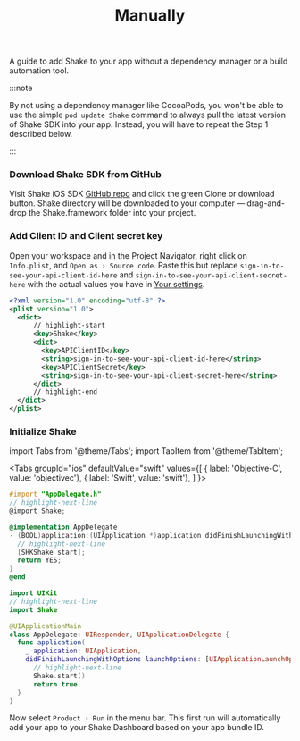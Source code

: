﻿---
id: setup-manually
title: Manually
---
A guide to add Shake to your app without a dependency manager or a build automation tool.

:::note

By not using a dependency manager like CocoaPods, you won't be able to use the simple `pod update Shake` command to 
always pull the latest version of Shake SDK into your app. Instead, you will have to repeat the Step 1 described below.

:::

### Download Shake SDK from GitHub
Visit Shake iOS SDK [GitHub repo](https://github.com/shakebugs/shake-ios) and click the green Clone or download button. 
Shake directory will be downloaded to your computer — drag-and-drop the Shake.framework folder into your project.

### Add Client ID and Client secret key
Open your workspace and in the Project Navigator, right click on `Info.plist`, and `Open as › Source code`.
Paste this but replace `sign-in-to-see-your-api-client-id-here` and `sign-in-to-see-your-api-client-secret-here` 
with the actual values you have in [Your settings](https://app.shakebugs.com/settings/workspace#general).

```xml title="Info.plist"
<?xml version="1.0" encoding="utf-8" ?>
<plist version="1.0">
  <dict>
      // highlight-start
      <key>Shake</key>
      <dict>
        <key>APIClientID</key>
        <string>sign-in-to-see-your-api-client-id-here</string>
        <key>APIClientSecret</key>
        <string>sign-in-to-see-your-api-client-secret-here</string>
      </dict>
      // highlight-end
  </dict>
</plist>
```

### Initialize Shake
import Tabs from '@theme/Tabs';
import TabItem from '@theme/TabItem';

<Tabs
  groupId="ios"
  defaultValue="swift"
  values={[
    { label: 'Objective-C', value: 'objectivec'},
    { label: 'Swift', value: 'swift'},
  ]
}>

<TabItem value="objectivec">

```objectivec title="AppDelegate.m"
#import "AppDelegate.h"
// highlight-next-line
@import Shake;

@implementation AppDelegate
- (BOOL)application:(UIApplication *)application didFinishLaunchingWithOptions:(NSDictionary *)launchOptions {
  // highlight-next-line
  [SHKShake start];
  return YES;
}
@end
```

</TabItem>

<TabItem value="swift">

```swift title="AppDelegate.swift"
import UIKit
// highlight-next-line
import Shake

@UIApplicationMain
class AppDelegate: UIResponder, UIApplicationDelegate {
  func application(
    _ application: UIApplication,
    didFinishLaunchingWithOptions launchOptions: [UIApplicationLaunchOptionsKey: Any]?) -> Bool {
      // highlight-next-line
      Shake.start()
      return true
  }
}
```

</TabItem>
</Tabs>

Now select `Product › Run` in the menu bar. This first run will automatically 
add your app to your Shake Dashboard based on your app bundle ID.
